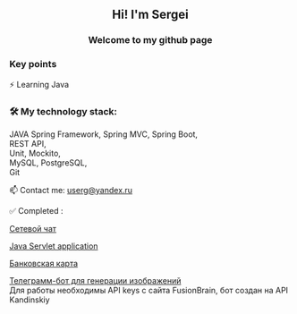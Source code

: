 <h2 align="center">Hi! I'm Sergei</h2>
<h3 align="center">Welcome to my github page</h3>



### Key points

⚡ Learning Java  

### 🛠 My technology stack:

JAVA 
Spring Framework, Spring MVC, Spring Boot,  
REST API,  
Unit, Mockito,  
MySQL, PostgreSQL,  
Git   
<!--
[![My Skills](https://skills.thijs.gg/icons?i=java,css,html,git,mysql)](https://skills.thijs.gg)
-->
📫 Contact me: userg@yandex.ru

 ✅ Completed :

[Сетевой чат](https://github.com/SKISHCHENKO/Chat)  

[Java Servlet application](https://github.com/SKISHCHENKO/ServletsPosts)  

[Банковская карта](https://github.com/SKISHCHENKO/BankApp)

[Телеграмм-бот для генерации изображений](https://github.com/SKISHCHENKO/GeneratePictBot)  
Для работы необходимы API keys с сайта FusionBrain, бот создан на API Kandinskiy

<!--
**SKISHCHENKO/SKISHCHENKO** is a ✨ _special_ ✨ repository because its `README.md` (this file) appears on your GitHub profile.

Here are some ideas to get you started:

- 🔭 I’m currently working on ...
- 🌱 I’m currently learning ...
- 👯 I’m looking to collaborate on ...
- 🤔 I’m looking for help with ...
- 💬 Ask me about ...
- 📫 How to reach me: ...
- 😄 Pronouns: ...
- ⚡ Fun fact: ...
-->
